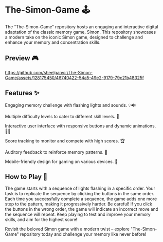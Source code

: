 # The-Simon-Game 🕹️
 The "The-Simon-Game" repository hosts an engaging and interactive digital adaptation of the classic memory game, Simon. This repository showcases a modern take on the iconic Simon game, designed to challenge and enhance your memory and concentration skills. 

## Preview 🎮

https://github.com/sheelganvir/The-Simon-Game/assets/128175450/46740422-54a5-49e2-9179-79c21b48325f

## Features ✨

 Engaging memory challenge with flashing lights and sounds. 💡🔊
 
 Multiple difficulty levels to cater to different skill levels. 🌟
 
 Interactive user interface with responsive buttons and dynamic animations. 🎨🎉

 Score tracking to monitor and compete with high scores. 🏆

 Auditory feedback to reinforce memory patterns. 🎵

 Mobile-friendly design for gaming on various devices. 📱

## How to Play 🎉
The game starts with a sequence of lights flashing in a specific order.
Your task is to replicate the sequence by clicking the buttons in the same order.
Each time you successfully complete a sequence, the game adds one more step to the pattern, making it progressively harder.
Be careful! If you click the buttons in the wrong order, the game will indicate an incorrect move and the sequence will repeat.
Keep playing to test and improve your memory skills, and aim for the highest score!

Revisit the beloved Simon game with a modern twist – explore "The-Simon-Game" repository today and challenge your memory like never before!
